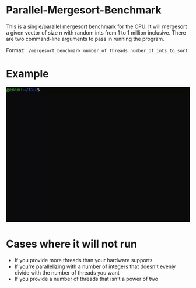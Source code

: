 # Parallel-Mergesort-Benchmark

This is a single/parallel mergesort benchmark for the CPU. It will mergesort a given vector of size n with random ints from 1 to 1 million inclusive. There are two command-line arguments to pass in running the program.

Format:
`./mergesort_benchmark number_of_threads number_of_ints_to_sort`

# Example
![](mergesort_benchmark_demo.gif)

# Cases where it will not run
  - If you provide more threads than your hardware supports
  - If you're parallelizing with a number of integers that doesn't evenly divide with the number of threads you want
  - If you provide a number of threads that isn't a power of two
